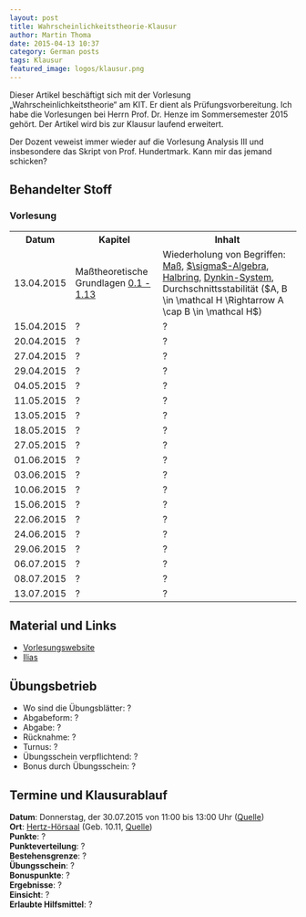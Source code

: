 ```yaml
---
layout: post
title: Wahrscheinlichkeitstheorie-Klausur
author: Martin Thoma
date: 2015-04-13 10:37
category: German posts
tags: Klausur
featured_image: logos/klausur.png
---
```

<div class="info">Dieser Artikel beschäftigt sich mit der Vorlesung &bdquo;Wahrscheinlichkeitstheorie&ldquo; am KIT. Er dient als Prüfungsvorbereitung. Ich habe die Vorlesungen bei Herrn Prof. Dr. Henze im Sommersemester 2015 gehört. Der Artikel wird bis zur Klausur laufend erweitert.</div>

Der Dozent veweist immer wieder auf die Vorlesung Analysis III und insbesondere
das Skript von Prof. Hundertmark. Kann mir das jemand schicken?

## Behandelter Stoff

### Vorlesung
<table>
<tr>
    <th>Datum</th>
    <th>Kapitel</th>
    <th>Inhalt</th>
</tr>
<tr>
<td>13.04.2015</td>
<td>Maßtheoretische Grundlagen <a href="https://ilias.studium.kit.edu/ilias.php?ref_id=422503&cmd=sendfile&cmdClass=ilrepositorygui&cmdNode=ed&baseClass=ilRepositoryGUI">0.1 - 1.13</a></td>
<td>Wiederholung von Begriffen: <a href="https://de.wikipedia.org/wiki/Ma%C3%9F_(Mathematik)#Definition">Maß</a>, <a href="https://de.wikipedia.org/wiki/%CE%A3-Algebra#Definition">$\sigma$-Algebra</a>, <a href="https://de.wikipedia.org/wiki/Halbring_(Mengensystem)#Definition">Halbring</a>, <a href="https://de.wikipedia.org/wiki/Dynkin-System#Definition">Dynkin-System</a>, Durchschnittsstabilität ($A, B \in \mathcal H \Rightarrow A \cap B \in \mathcal H$)</td>
</tr>
<tr>
<td>15.04.2015</td>
<td>?</td>
<td>?</td>
</tr>
<tr>
<td>20.04.2015</td>
<td>?</td>
<td>?</td>
</tr>
<tr>
<td>27.04.2015</td>
<td>?</td>
<td>?</td>
</tr>
<tr>
<td>29.04.2015</td>
<td>?</td>
<td>?</td>
</tr>
<tr>
<td>04.05.2015</td>
<td>?</td>
<td>?</td>
</tr>
<tr>
<td>11.05.2015</td>
<td>?</td>
<td>?</td>
</tr>
<tr>
<td>13.05.2015</td>
<td>?</td>
<td>?</td>
</tr>
<tr>
<td>18.05.2015</td>
<td>?</td>
<td>?</td>
</tr>
<tr>
<td>27.05.2015</td>
<td>?</td>
<td>?</td>
</tr>
<tr>
<td>01.06.2015</td>
<td>?</td>
<td>?</td>
</tr>
<tr>
<td>03.06.2015</td>
<td>?</td>
<td>?</td>
</tr>
<tr>
<td>10.06.2015</td>
<td>?</td>
<td>?</td>
</tr>
<tr>
<td>15.06.2015</td>
<td>?</td>
<td>?</td>
</tr>
<tr>
<td>22.06.2015</td>
<td>?</td>
<td>?</td>
</tr>
<tr>
<td>24.06.2015</td>
<td>?</td>
<td>?</td>
</tr>
<tr>
<td>29.06.2015</td>
<td>?</td>
<td>?</td>
</tr>
<tr>
<td>06.07.2015</td>
<td>?</td>
<td>?</td>
</tr>
<tr>
<td>08.07.2015</td>
<td>?</td>
<td>?</td>
</tr>
<tr>
<td>13.07.2015</td>
<td>?</td>
<td>?</td>
</tr>
</table>

## Material und Links

* [Vorlesungswebsite](http://www.math.kit.edu/stoch/lehre/wt2015s/de)
* [Ilias](https://ilias.studium.kit.edu/ilias.php?ref_id=419886&cmd=frameset&cmdClass=ilrepositorygui&cmdNode=ed&baseClass=ilRepositoryGUI)

## Übungsbetrieb

* Wo sind die Übungsblätter: ?
* Abgabeform: ?
* Abgabe: ?
* Rücknahme: ?
* Turnus: ?
* Übungsschein verpflichtend: ?
* Bonus durch Übungsschein: ?

## Termine und Klausurablauf

**Datum**: Donnerstag, der 30.07.2015 von 11:00 bis 13:00 Uhr ([Quelle](https://ilias.studium.kit.edu/ilias.php?ref_id=422581&cmd=sendfile&cmdClass=ilrepositorygui&cmdNode=ed&baseClass=ilRepositoryGUI))<br/>
**Ort**: [Hertz-Hörsaal](http://www.kithub.de/map/2289) (Geb. 10.11, [Quelle](https://ilias.studium.kit.edu/ilias.php?ref_id=422581&cmd=sendfile&cmdClass=ilrepositorygui&cmdNode=ed&baseClass=ilRepositoryGUI))<br/>
**Punkte**: ?<br/>
**Punkteverteilung**: ?<br/>
**Bestehensgrenze**: ?<br/>
**Übungsschein**: ?<br/>
**Bonuspunkte**: ?<br/>
**Ergebnisse**: ?<br/>
**Einsicht**: ?<br/>
**Erlaubte Hilfsmittel**: ?
